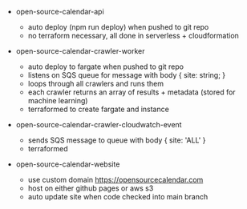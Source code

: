 * open-source-calendar-api
    * auto deploy (npm run deploy) when pushed to git repo
    * no terraform necessary, all done in serverless + cloudformation

* open-source-calendar-crawler-worker
    * auto deploy to fargate when pushed to git repo
    * listens on SQS queue for message with body { site: string; }
    * loops through all crawlers and runs them
    * each crawler returns an array of results + metadata (stored for machine learning)
    * terraformed to create fargate and instance

* open-source-calendar-crawler-cloudwatch-event
    * sends SQS message to queue with body { site: 'ALL' }
    * terraformed

* open-source-calendar-website
   * use custom domain https://opensourcecalendar.com
   * host on either github pages or aws s3
   * auto update site when code checked into main branch
